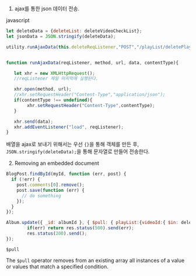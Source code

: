 1. ajax를 통한 json 데이터 전송.

javascript
~~~javascript
let deleteData = {deleteList: deleteVideoCheckList};
let jsonData = JSON.stringify(deleteData); 

utility.runAjaxData(this.deleteReqListener,"POST","/playList/deletePlayList", jsonData, "application/json");


function runAjaxData(reqListener, method, url, data, contentType){

   let xhr = new XMLHttpRequest();
   //reqListener 제일 마지막에 실행된다.

   xhr.open(method, url);
   //xhr.setRequestHeader("Content-Type","application/json");
   if(contentType !== undefined){
        xhr.setRequestHeader("Content-Type",contentType);
   }

   xhr.send(data);
   xhr.addEventListener("load", reqListener);
}
~~~

배열을 ajax로 보내기 위해서는 우선 `{}`을 통해 객체를 만든 후, `JSON.stringify(deleteData);`을 통해 문자열로 만들어 전송한다.

2. Removing an embedded document
~~~javascript
BlogPost.findById(myId, function (err, post) {
  if (!err) {
    post.comments[0].remove();
    post.save(function (err) {
      // do something
    });
  }
});

Album.update({ _id: albumId }, { $pull: { playList:{videoId:{ $in: deleteList }}}}, (err,doc)=>{
        if(err) return res.status(500).send(err);
        res.status(200).send();
});
~~~
`$pull`

The `$pull` operator removes from an existing array all instances of a value or values that match a specified condition.



